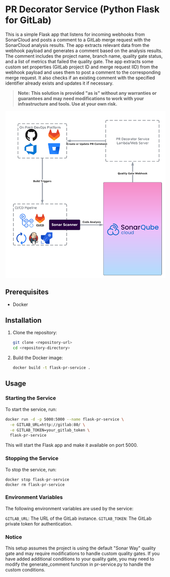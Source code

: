 # PR Decorator Service (Python Flask for GitLab)

This is a simple Flask app that listens for incoming webhooks from SonarCloud and posts a comment to a GitLab merge request with the SonarCloud analysis results. The app extracts relevant data from the webhook payload and generates a comment based on the analysis results. The comment includes the project name, branch name, quality gate status, and a list of metrics that failed the quality gate. The app extracts some custom set properties (GitLab project ID and merge request IID) from the webhook payload and uses them to post a comment to the corresponding merge request. It also checks if an existing comment with the specified identifier already exists and updates it if necessary.

> **Note:** **This solution is provided "as is" without any warranties or guarantees and may need modifications to work with your infrastructure and tools. Use at your own risk.**

![Diagram](OnPremDevOpsDiagram.png)

## Prerequisites

- Docker

## Installation

1. Clone the repository:

    ```sh
    git clone <repository-url>
    cd <repository-directory>
    ```

2. Build the Docker image:

    ```sh
    docker build -t flask-pr-service .
    ```

## Usage

### Starting the Service

To start the service, run:

```sh
docker run -d -p 5000:5000 --name flask-pr-service \
  -e GITLAB_URL=http://gitlab:80/ \
  -e GITLAB_TOKEN=your_gitlab_token \
  flask-pr-service
```

This will start the Flask app and make it available on port 5000.

### Stopping the Service
To stop the service, run:
```
docker stop flask-pr-service
docker rm flask-pr-service
```

### Environment Variables
The following environment variables are used by the service:

`GITLAB_URL`: The URL of the GitLab instance.
`GITLAB_TOKEN`: The GitLab private token for authentication.

### Notice
This setup assumes the project is using the default "Sonar Way" quality gate and may require modifications to handle custom quality gates. If you have added additional conditions to your quality gate, you may need to modify the generate_comment function in pr-service.py to handle the custom conditions.
